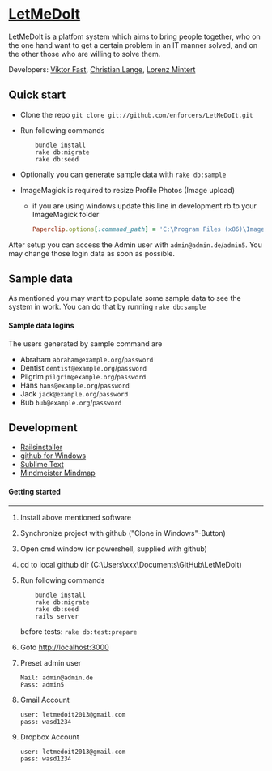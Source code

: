 [LetMeDoIt](http://letmedoit.herokuapp.com/)
=========
LetMeDoIt is a platfom system which aims to bring people together, who on the one hand want to get a certain problem in an IT manner solved, and on the other those who are willing to solve them.

Developers: [Viktor Fast](https://github.com/myiagi), [Christian Lange](https://github.com/langec), [Lorenz Mintert](https://github.com/mintert)

Quick start
----------
+ Clone the repo ``git clone git://github.com/enforcers/LetMeDoIt.git``
+ Run following commands

	```
		bundle install
		rake db:migrate
		rake db:seed
	```
+ Optionally you can generate sample data with ``rake db:sample``

+ ImageMagick is required to resize Profile Photos (Image upload)
	+ if you are using windows update this line in development.rb to your ImageMagick folder
		```ruby
		Paperclip.options[:command_path] = 'C:\Program Files (x86)\ImageMagick-6.8.2-Q16'
    
		```


After setup you can access the Admin user with ``admin@admin.de``/``admin5``. You may change those login data as soon as possible.

Sample data
-----------
As mentioned you may want to populate some sample data to see the system in work. You can do that by running ``rake db:sample``

#### Sample data logins
The users generated by sample command are
+ Abraham
	``abraham@example.org``/``password``
+ Dentist
	``dentist@example.org``/``password``
+ Pilgrim
	``pilgrim@example.org``/``password``
+ Hans
	``hans@example.org``/``password``
+ Jack
	``jack@example.org``/``password``
+ Bub
	``bub@example.org``/``password``

Development
------------------------

+ [Railsinstaller](http://railsinstaller.org/)
+ [github for Windows](http://windows.github.com/)
+ [Sublime Text](http://sublimetext.com)
+ [Mindmeister Mindmap](http://www.mindmeister.com/maps/show/233221656)

#### Getting started ####
---------------

1.	Install above mentioned software
2.	Synchronize project with github ("Clone in Windows"-Button)
3.	Open cmd window (or powershell, supplied with github)
4.	cd to local github dir (C:\Users\xxx\Documents\GitHub\LetMeDoIt)
5.	Run following commands
	```
		bundle install
		rake db:migrate
		rake db:seed
		rails server
	```
	before tests: ``rake db:test:prepare``

6.	Goto [http://localhost:3000](http://localhost:3000)
7.	Preset admin user
	```
	Mail: admin@admin.de
	Pass: admin5
	```
8.	Gmail Account
	```
	user: letmedoit2013@gmail.com
	pass: wasd1234
	```
8.	Dropbox Account
	```
	user: letmedoit2013@gmail.com
	pass: wasd1234
	```